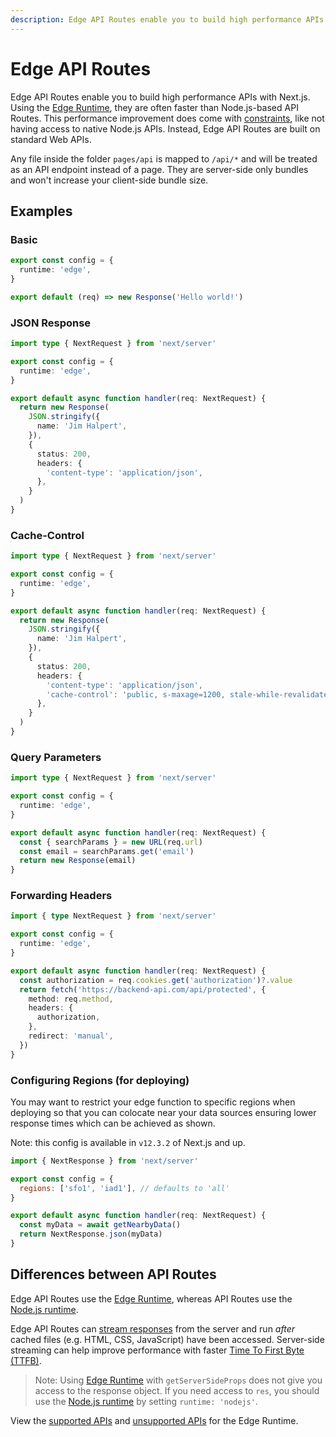 ```yaml
---
description: Edge API Routes enable you to build high performance APIs directly inside your Next.js application.
---
```


# Edge API Routes

Edge API Routes enable you to build high performance APIs with Next.js. Using the [Edge Runtime](/docs/api-reference/edge-runtime.md), they are often faster than Node.js-based API Routes. This performance improvement does come with [constraints](/docs/api-reference/edge-runtime.md#unsupported-apis), like not having access to native Node.js APIs. Instead, Edge API Routes are built on standard Web APIs.

Any file inside the folder `pages/api` is mapped to `/api/*` and will be treated as an API endpoint instead of a page. They are server-side only bundles and won't increase your client-side bundle size.

## Examples

### Basic

```typescript
export const config = {
  runtime: 'edge',
}

export default (req) => new Response('Hello world!')
```

### JSON Response

```typescript
import type { NextRequest } from 'next/server'

export const config = {
  runtime: 'edge',
}

export default async function handler(req: NextRequest) {
  return new Response(
    JSON.stringify({
      name: 'Jim Halpert',
    }),
    {
      status: 200,
      headers: {
        'content-type': 'application/json',
      },
    }
  )
}
```

### Cache-Control

```typescript
import type { NextRequest } from 'next/server'

export const config = {
  runtime: 'edge',
}

export default async function handler(req: NextRequest) {
  return new Response(
    JSON.stringify({
      name: 'Jim Halpert',
    }),
    {
      status: 200,
      headers: {
        'content-type': 'application/json',
        'cache-control': 'public, s-maxage=1200, stale-while-revalidate=600',
      },
    }
  )
}
```

### Query Parameters

```typescript
import type { NextRequest } from 'next/server'

export const config = {
  runtime: 'edge',
}

export default async function handler(req: NextRequest) {
  const { searchParams } = new URL(req.url)
  const email = searchParams.get('email')
  return new Response(email)
}
```

### Forwarding Headers

```typescript
import { type NextRequest } from 'next/server'

export const config = {
  runtime: 'edge',
}

export default async function handler(req: NextRequest) {
  const authorization = req.cookies.get('authorization')?.value
  return fetch('https://backend-api.com/api/protected', {
    method: req.method,
    headers: {
      authorization,
    },
    redirect: 'manual',
  })
}
```

### Configuring Regions (for deploying)

You may want to restrict your edge function to specific regions when deploying so that you can colocate near your data sources ensuring lower response times which can be achieved as shown.

Note: this config is available in `v12.3.2` of Next.js and up.

```js
import { NextResponse } from 'next/server'

export const config = {
  regions: ['sfo1', 'iad1'], // defaults to 'all'
}

export default async function handler(req: NextRequest) {
  const myData = await getNearbyData()
  return NextResponse.json(myData)
}
```

## Differences between API Routes

Edge API Routes use the [Edge Runtime](/docs/api-reference/edge-runtime.md), whereas API Routes use the [Node.js runtime](/docs/advanced-features/react-18/switchable-runtime.md).

Edge API Routes can [stream responses](/docs/api-reference/edge-runtime.md#web-stream-apis) from the server and run _after_ cached files (e.g. HTML, CSS, JavaScript) have been accessed. Server-side streaming can help improve performance with faster [Time To First Byte (TTFB)](https://web.dev/ttfb/).

> Note: Using [Edge Runtime](/docs/api-reference/edge-runtime.md) with `getServerSideProps` does not give you access to the response object. If you need access to `res`, you should use the [Node.js runtime](/docs/advanced-features/react-18/switchable-runtime.md) by setting `runtime: 'nodejs'`.

View the [supported APIs](/docs/api-reference/edge-runtime.md) and [unsupported APIs](/docs/api-reference/edge-runtime.md#unsupported-apis) for the Edge Runtime.
